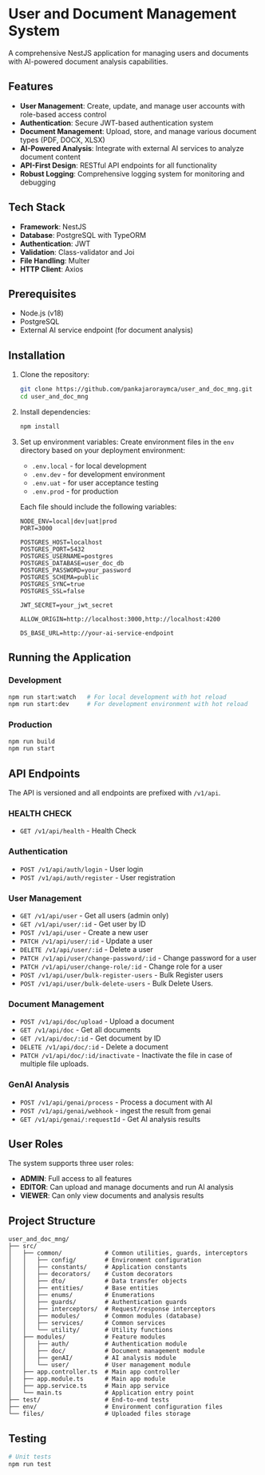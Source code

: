 # User and Document Management System

A comprehensive NestJS application for managing users and documents with AI-powered document analysis capabilities.

## Features

- **User Management**: Create, update, and manage user accounts with role-based access control
- **Authentication**: Secure JWT-based authentication system
- **Document Management**: Upload, store, and manage various document types (PDF, DOCX, XLSX)
- **AI-Powered Analysis**: Integrate with external AI services to analyze document content
- **API-First Design**: RESTful API endpoints for all functionality
- **Robust Logging**: Comprehensive logging system for monitoring and debugging

## Tech Stack

- **Framework**: NestJS
- **Database**: PostgreSQL with TypeORM
- **Authentication**: JWT
- **Validation**: Class-validator and Joi
- **File Handling**: Multer
- **HTTP Client**: Axios

## Prerequisites

- Node.js (v18)
- PostgreSQL
- External AI service endpoint (for document analysis)

## Installation

1. Clone the repository:
   ```bash
   git clone https://github.com/pankajaroraymca/user_and_doc_mng.git
   cd user_and_doc_mng
   ```

2. Install dependencies:
   ```bash
   npm install
   ```

3. Set up environment variables:
   Create environment files in the `env` directory based on your deployment environment:
   - `.env.local` - for local development
   - `.env.dev` - for development environment
   - `.env.uat` - for user acceptance testing
   - `.env.prod` - for production

   Each file should include the following variables:
   ```
   NODE_ENV=local|dev|uat|prod
   PORT=3000
   
   POSTGRES_HOST=localhost
   POSTGRES_PORT=5432
   POSTGRES_USERNAME=postgres
   POSTGRES_DATABASE=user_doc_db
   POSTGRES_PASSWORD=your_password
   POSTGRES_SCHEMA=public
   POSTGRES_SYNC=true
   POSTGRES_SSL=false
   
   JWT_SECRET=your_jwt_secret
   
   ALLOW_ORIGIN=http://localhost:3000,http://localhost:4200
   
   DS_BASE_URL=http://your-ai-service-endpoint
   ```

## Running the Application

### Development
```bash
npm run start:watch   # For local development with hot reload
npm run start:dev     # For development environment with hot reload
```

### Production
```bash
npm run build
npm run start
```

## API Endpoints

The API is versioned and all endpoints are prefixed with `/v1/api`.

### HEALTH CHECK
- `GET /v1/api/health` - Health Check

### Authentication
- `POST /v1/api/auth/login` - User login
- `POST /v1/api/auth/register` - User registration

### User Management
- `GET /v1/api/user` - Get all users (admin only)
- `GET /v1/api/user/:id` - Get user by ID
- `POST /v1/api/user` - Create a new user
- `PATCH /v1/api/user/:id` - Update a user
- `DELETE /v1/api/user/:id` - Delete a user
- `PATCH /v1/api/user/change-password/:id` - Change password for a user
- `PATCH /v1/api/user/change-role/:id` - Change role for a user
- `POST /v1/api/user/bulk-register-users` - Bulk Register users
- `POST /v1/api/user/bulk-delete-users` - Bulk Delete Users.

### Document Management
- `POST /v1/api/doc/upload` - Upload a document
- `GET /v1/api/doc` - Get all documents
- `GET /v1/api/doc/:id` - Get document by ID
- `DELETE /v1/api/doc/:id` - Delete a document
- `PATCH /v1/api/doc/:id/inactivate` - Inactivate the file in case of multiple file uploads.

### GenAI Analysis
- `POST /v1/api/genai/process` - Process a document with AI
- `POST /v1/api/genai/webhook` - ingest the result from genai
- `GET /v1/api/genai/:requestId` - Get AI analysis results

## User Roles

The system supports three user roles:
- **ADMIN**: Full access to all features
- **EDITOR**: Can upload and manage documents and run AI analysis
- **VIEWER**: Can only view documents and analysis results

## Project Structure

```
user_and_doc_mng/
├── src/
│   ├── common/            # Common utilities, guards, interceptors
│   │   ├── config/        # Environment configuration
│   │   ├── constants/     # Application constants
│   │   ├── decorators/    # Custom decorators
│   │   ├── dto/           # Data transfer objects
│   │   ├── entities/      # Base entities
│   │   ├── enums/         # Enumerations
│   │   ├── guards/        # Authentication guards
│   │   ├── interceptors/  # Request/response interceptors
│   │   ├── modules/       # Common modules (database)
│   │   ├── services/      # Common services
│   │   └── utility/       # Utility functions
│   ├── modules/           # Feature modules
│   │   ├── auth/          # Authentication module
│   │   ├── doc/           # Document management module
│   │   ├── genAI/         # AI analysis module
│   │   └── user/          # User management module
│   ├── app.controller.ts  # Main app controller
│   ├── app.module.ts      # Main app module
│   ├── app.service.ts     # Main app service
│   └── main.ts            # Application entry point
├── test/                  # End-to-end tests
├── env/                   # Environment configuration files
└── files/                 # Uploaded files storage
```

## Testing

```bash
# Unit tests
npm run test
```

